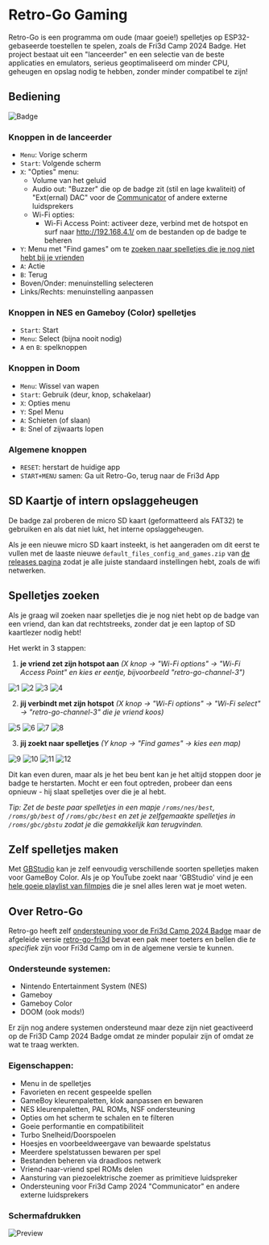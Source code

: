 # Retro-Go Gaming

Retro-Go is een programma om oude (maar goeie!) spelletjes op ESP32-gebaseerde toestellen te spelen, zoals de Fri3d Camp 2024 Badge.
Het project bestaat uit een "lanceerder" en een selectie van de beste applicaties en emulators, serieus geoptimaliseerd om minder CPU, geheugen en opslag nodig te hebben, zonder minder compatibel te zijn!

## Bediening

![Badge](Badge_Front.png)

### Knoppen in de lanceerder

- `Menu`: Vorige scherm
- `Start`: Volgende scherm
- `X`: "Opties" menu:
	- Volume van het geluid
	- Audio out: "Buzzer" die op de badge zit (stil en lage kwaliteit) of "Ext(ernal) DAC" voor de [Communicator](../communicator/) of andere externe luidsprekers
	- Wi-Fi opties:
		- Wi-Fi Access Point: activeer deze, verbind met de hotspot en surf naar http://192.168.4.1/ om de bestanden op de badge te beheren
- `Y`: Menu met "Find games" om te [zoeken naar spelletjes die je nog niet hebt bij je vrienden](#spelletjes-zoeken)
- `A`: Actie
- `B`: Terug
- Boven/Onder: menuinstelling selecteren
- Links/Rechts: menuinstelling aanpassen

### Knoppen in NES en Gameboy (Color) spelletjes

- `Start`: Start
- `Menu`: Select (bijna nooit nodig)
- `A` en `B`: spelknoppen

### Knoppen in Doom

- `Menu`: Wissel van wapen
- `Start`: Gebruik (deur, knop, schakelaar)
- `X`: Opties menu
- `Y`: Spel Menu
- `A`: Schieten (of slaan)
- `B`: Snel of zijwaarts lopen

### Algemene knoppen

- `RESET`: herstart de huidige app
- `START+MENU` samen: Ga uit Retro-Go, terug naar de Fri3d App

## SD Kaartje of intern opslaggeheugen

De badge zal proberen de micro SD kaart (geformatteerd als FAT32) te gebruiken en als dat niet lukt, het interne opslaggeheugen.

Als je een nieuwe micro SD kaart insteekt, is het aangeraden om dit eerst te vullen met de laaste nieuwe `default_files_config_and_games.zip` van [de releases pagina](https://github.com/Fri3dCamp/badge_retro-go/releases) zodat je alle juiste standaard instellingen hebt, zoals de wifi netwerken.

## Spelletjes zoeken

Als je graag wil zoeken naar spelletjes die je nog niet hebt op de badge van een vriend, dan kan dat rechtstreeks, zonder dat je een laptop of SD kaartlezer nodig hebt!

Het werkt in 3 stappen:

1) **je vriend zet zijn hotspot aan** *(X knop -> "Wi-Fi options" -> "Wi-Fi Access Point" en kies er eentje, bijvoorbeeld "retro-go-channel-3")*

![1](find-games/IMG_20240815_085800164_HDR.jpg)
![2](find-games/IMG_20240815_085813691.jpg)
![3](find-games/IMG_20240815_085830461_HDR.jpg)
![4](find-games/IMG_20240815_085843882.jpg)


2) **jij verbindt met zijn hotspot** *(X knop -> "Wi-Fi options" -> "Wi-Fi select" -> "retro-go-channel-3" die je vriend koos)*

![5](find-games/IMG_20240815_085935971_HDR.jpg)
![6](find-games/IMG_20240815_085945370_HDR.jpg)
![7](find-games/IMG_20240815_085955785_HDR.jpg)
![8](find-games/IMG_20240815_085955786.jpg)

3) **jij zoekt naar spelletjes** *(Y knop -> "Find games" -> kies een map)*

![9](find-games/IMG_20240815_090013986.jpg)
![10](find-games/IMG_20240815_090021780.jpg)
![11](find-games/IMG_20240815_090101521_HDR.jpg)
![12](find-games/IMG_20240815_090132268.jpg)

Dit kan even duren, maar als je het beu bent kan je het altijd stoppen door je badge te herstarten.
Mocht er een fout optreden, probeer dan eens opnieuw - hij slaat spelletjes over die je al hebt.

*Tip: Zet de beste paar spelletjes in een mapje `/roms/nes/best`, `/roms/gb/best` of `/roms/gbc/best` en zet je zelfgemaakte spelletjes in `/roms/gbc/gbstu` zodat je die gemakkelijk kan terugvinden.*

## Zelf spelletjes maken

Met [GBStudio](https://www.gbstudio.dev/) kan je zelf eenvoudig verschillende soorten spelletjes maken voor GameBoy Color. Als je op YouTube zoekt naar 'GBStudio' vind je een [hele goeie playlist van filmpjes](https://www.youtube.com/watch?v=hNXlV2tt7eE&list=PLmac3HPrav--Q4QKUVknwwMSNk1YECFKT) die je snel alles leren wat je moet weten.

## Over Retro-Go

Retro-go heeft zelf [ondersteuning voor de Fri3d Camp 2024 Badge](https://github.com/ducalex/retro-go/tree/dev/components/retro-go/targets/fri3d-2024) maar de afgeleide versie [retro-go-fri3d](https://github.com/tomvanbraeckel/retro-go-fri3d/) bevat een pak meer toeters en bellen die *te specifiek* zijn voor Fri3d Camp om in de algemene versie te kunnen.


### Ondersteunde systemen:

- Nintendo Entertainment System (NES)
- Gameboy
- Gameboy Color
- DOOM (ook mods!)

Er zijn nog andere systemen ondersteund maar deze zijn niet geactiveerd op de Fri3D Camp 2024 Badge omdat ze minder populair zijn of omdat ze wat te traag werkten.

### Eigenschappen:
- Menu in de spelletjes
- Favorieten en recent gespeelde spellen
- GameBoy kleurenpaletten, klok aanpassen en bewaren
- NES kleurenpaletten, PAL ROMs, NSF ondersteuning
- Opties om het scherm te schalen en te filteren
- Goeie performantie en compatibiliteit
- Turbo Snelheid/Doorspoelen
- Hoesjes en voorbeeldweergave van bewaarde spelstatus
- Meerdere spelstatussen bewaren per spel
- Bestanden beheren via draadloos netwerk
- Vriend-naar-vriend spel ROMs delen
- Aansturing van piezoelektrische zoemer as primitieve luidspreker
- Ondersteuning voor Fri3d Camp 2024 "Communicator" en andere externe luidsprekers

### Schermafdrukken

![Preview](retro-go-preview.jpg)